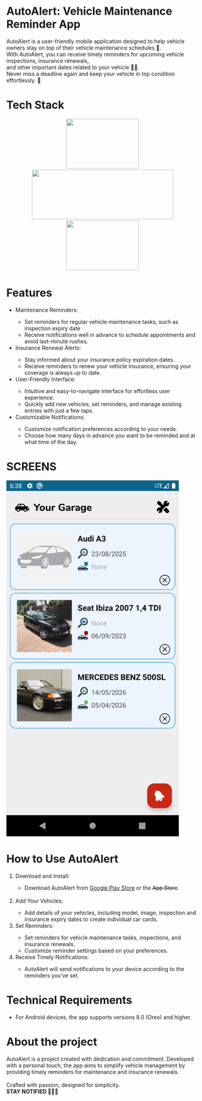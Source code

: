 # AutoAlert: Vehicle Maintenance Reminder App
AutoAlert is a user-friendly mobile application designed to help vehicle owners stay on top of their vehicle maintenance schedules 🚗. </br>
With AutoAlert, you can receive timely reminders for upcoming vehicle inspections, insurance renewals, </br>
and other important dates related to your vehicle 📅🚨. </br>
Never miss a deadline again and keep your vehicle in top condition effortlessly. 🔔

# Tech Stack

<p align="center">
  <img src="https://github.com/PSPMonster/AutoAlert/assets/63736028/19c7cfc4-8afe-4df5-9fd1-a05e9fb6c9df" width="190" height="130"/>
    <img src="https://blogger.googleusercontent.com/img/b/R29vZ2xl/AVvXsEjdO1AWeq8wLg6-pcOH37POkyTeW-rdsaN1lTN9OS2iYkxH_D3-3vqG6wYS7Q9tDAA7t-mOqAIZ17jvkqfM67kkS5cqmJjI_Xcn96S5azE0BJWoLp-bzpzIXfSNYZpYolvLINECyb772PGSS2IRdmktQZ-Nsx1c5cEMm877-SI2Hp1eRKO4SwLlRb7TPA/s1600/Android%20Studio%20-%20Header.png" width="370" height="130" />
  <img src="https://github.com/PSPMonster/Faraday-Map/assets/63736028/7ff49e55-348a-41bb-b383-6a65de5ee37d" width="190" height="130"/>

  
</p>

# Features
<ul>
  <li>Maintenance Reminders:</li>
  <ul>
    <li>Set reminders for regular vehicle maintenance tasks, such as inspection expiry date</li>
    <li>Receive notifications well in advance to schedule appointments and avoid last-minute rushes.</li>
  </ul>

  <li>Insurance Renewal Alerts:</li>
  <ul>
    <li>Stay informed about your insurance policy expiration dates.</li>
    <li>Receive reminders to renew your vehicle insurance, ensuring your coverage is always up to date.</li>
  </ul>

  <li>User-Friendly Interface:</li>
  <ul>
    <li>Intuitive and easy-to-navigate interface for effortless user experience.</li>
    <li>Quickly add new vehicles, set reminders, and manage existing entries with just a few taps.</li>
  </ul>

  <li>Customizable Notifications:</li>
  <ul>
    <li>Customize notification preferences according to your needs.</li>
    <li>Choose how many days in advance you want to be reminded and at what time of the day.</li>
  </ul>
</ul>

# SCREENS
<img src="https://github.com/PSPMonster/AutoAlert/blob/main/ss/en/Screenshot_1692792056.png?raw=true.png?raw=true"  height="930"/>



# How to Use AutoAlert
<ol>
  <li>Download and Install:</li>
  <ul>
    <li>Download AutoAlert from <a href="https://play.google.com/store/apps/details?id=com.wikdev.autoalert&pcampaignid=web_share">Google Play Store</a> or the <s>App Store</s>.</li>
  </ul>

  </br>

  <li>Add Your Vehicles:</li>
  <ul>
    <li>Add details of your vehicles, including model, image, inspection and insurance expiry dates to create individual car cards.</li>
  </ul>

  <li>Set Reminders:</li>
  <ul>
    <li>Set reminders for vehicle maintenance tasks, inspections, and insurance renewals.</li>
    <li>Customize reminder settings based on your preferences.</li>
  </ul>

  <li>Receive Timely Notifications:</li>
  <ul>
    <li>AutoAlert will send notifications to your device according to the reminders you've set.</li>
  </ul>
</ol>

# Technical Requirements
<ul>
  <li>For Android devices, the app supports versions 8.0 (Oreo) and higher.</li>
</ul>

# About the project
AutoAlert is a project created with dedication and commitment. Developed with a personal touch, the app aims to simplify vehicle management by providing timely reminders for maintenance and insurance renewals. </br></br>
Crafted with passion, designed for simplicity. </br>
<b>STAY NOTIFIED 🔔🔔🔔</b>

